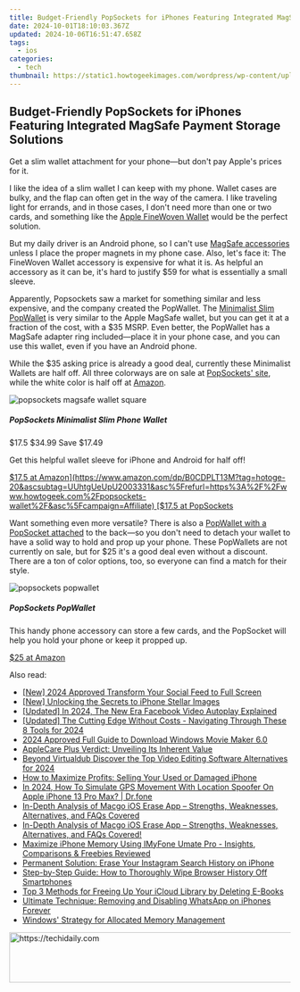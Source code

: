 ```yaml
---
title: Budget-Friendly PopSockets for iPhones Featuring Integrated MagSafe Payment Storage Solutions
date: 2024-10-01T18:10:03.367Z
updated: 2024-10-06T16:51:47.658Z
tags:
  - ios
categories:
  - tech
thumbnail: https://static1.howtogeekimages.com/wordpress/wp-content/uploads/2024/05/popsockets-magsafe-wallet.png
---
```


## Budget-Friendly PopSockets for iPhones Featuring Integrated MagSafe Payment Storage Solutions

Get a slim wallet attachment for your phone—but don't pay Apple's prices for it.

 I like the idea of a slim wallet I can keep with my phone. Wallet cases are bulky, and the flap can often get in the way of the camera. I like traveling light for errands, and in those cases, I don't need more than one or two cards, and something like the [Apple FineWoven Wallet](https://www.amazon.com/Apple-iPhone-FineWoven-Wallet-MagSafe/dp/B0CHWWMDXR?tag=hotoge-20&ascsubtag=UUhtgUeUpU2003331&asc%5Frefurl=https%3A%2F%2Fwww.howtogeek.com%2Fpopsockets-wallet%2F&asc%5Fcampaign=Affiliate) would be the perfect solution.

 But my daily driver is an Android phone, so I can't use [MagSafe accessories](https://facebook-video-footage.techidaily.com/new-2024-approved-achieving-broadcast-excellence-your-guide-to-youtubes-live-360-videos/) unless I place the proper magnets in my phone case. Also, let's face it: The FineWoven Wallet accessory is expensive for what it is. As helpful an accessory as it can be, it's hard to justify $59 for what is essentially a small sleeve.

 Apparently, Popsockets saw a market for something similar and less expensive, and the company created the PopWallet. The [Minimalist Slim PopWallet](https://www.amazon.com/dp/B0CDPLT13M?tag=hotoge-20&ascsubtag=UUhtgUeUpU2003331&asc%5Frefurl=https%3A%2F%2Fwww.howtogeek.com%2Fpopsockets-wallet%2F&asc%5Fcampaign=Affiliate) is very similar to the Apple MagSafe wallet, but you can get it at a fraction of the cost, with a $35 MSRP. Even better, the PopWallet has a MagSafe adapter ring included—place it in your phone case, and you can use this wallet, even if you have an Android phone.

 While the $35 asking price is already a good deal, currently these Minimalist Wallets are half off. All three colorways are on sale at [PopSockets' site](https://www.popsockets.com/en-us/p/wallets/phone-wallet/white-%E2%80%94-popwallet/806920.html?cgid=popwallet), while the white color is half off at [Amazon](https://www.amazon.com/dp/B0CDPLT13M?tag=hotoge-20&ascsubtag=UUhtgUeUpU2003331&asc%5Frefurl=https%3A%2F%2Fwww.howtogeek.com%2Fpopsockets-wallet%2F&asc%5Fcampaign=Affiliate).

![popsockets magsafe wallet square](https://static1.howtogeekimages.com/wordpress/wp-content/uploads/2024/05/popsockets-magsafe-wallet-square.png) 

#####  PopSockets Minimalist Slim Phone Wallet

$17.5 $34.99 Save $17.49 

Get this helpful wallet sleeve for iPhone and Android for half off!

[$17.5 at Amazon](https://www.amazon.com/dp/B0CDPLT13M?tag=hotoge-20&ascsubtag=UUhtgUeUpU2003331&asc%5Frefurl=https%3A%2F%2Fwww.howtogeek.com%2Fpopsockets-wallet%2F&asc%5Fcampaign=Affiliate) [$17.5 at PopSockets](https://www.popsockets.com/en-us/p/wallets/phone-wallet/white-%E2%80%94-popwallet/806920.html?cgid=popwallet) 

 Want something even more versatile? There is also a [PopWallet with a PopSocket attached](https://www.amazon.com/dp/B0CDN1V5G6?tag=hotoge-20&ascsubtag=UUhtgUeUpU2003331&asc%5Frefurl=https%3A%2F%2Fwww.howtogeek.com%2Fpopsockets-wallet%2F&asc%5Fcampaign=Affiliate) to the back—so you don't need to detach your wallet to have a solid way to hold and prop up your phone. These PopWallets are not currently on sale, but for $25 it's a good deal even without a discount. There are a ton of color options, too, so everyone can find a match for their style.

![popsockets popwallet](https://static1.howtogeekimages.com/wordpress/wp-content/uploads/2024/05/popsockets-popwallet.png) 

#####  PopSockets PopWallet

This handy phone accessory can store a few cards, and the PopSocket will help you hold your phone or keep it propped up.

[$25 at Amazon](https://www.amazon.com/PopSockets-PopWallet-Swappable-Repositionable-Wallet/dp/B07X4LYGLC?th=1&tag=hotoge-20&ascsubtag=UUhtgUeUpU2003331&asc%5Frefurl=https%3A%2F%2Fwww.howtogeek.com%2Fpopsockets-wallet%2F&asc%5Fcampaign=Affiliate)

<ins class="adsbygoogle"
     style="display:block"
     data-ad-format="autorelaxed"
     data-ad-client="ca-pub-7571918770474297"
     data-ad-slot="1223367746"></ins>

<ins class="adsbygoogle"
     style="display:block"
     data-ad-client="ca-pub-7571918770474297"
     data-ad-slot="8358498916"
     data-ad-format="auto"
     data-full-width-responsive="true"></ins>

<span class="atpl-alsoreadstyle">Also read:</span>
<div><ul>
<li><a href="https://facebook-video-recording.techidaily.com/new-2024-approved-transform-your-social-feed-to-full-screen/"><u>[New] 2024 Approved Transform Your Social Feed to Full Screen</u></a></li>
<li><a href="https://some-skills.techidaily.com/new-unlocking-the-secrets-to-iphone-stellar-images/"><u>[New] Unlocking the Secrets to iPhone Stellar Images</u></a></li>
<li><a href="https://facebook-clips.techidaily.com/updated-in-2024-the-new-era-facebook-video-autoplay-explained/"><u>[Updated] In 2024, The New Era Facebook Video Autoplay Explained</u></a></li>
<li><a href="https://youtube-tips.techidaily.com/ed-the-cutting-edge-without-costs-navigating-through-these-8-tools-for-2024/"><u>[Updated] The Cutting Edge Without Costs - Navigating Through These 8 Tools for 2024</u></a></li>
<li><a href="https://some-knowledge.techidaily.com/2024-approved-full-guide-to-download-windows-movie-maker-60/"><u>2024 Approved Full Guide to Download Windows Movie Maker 6.0</u></a></li>
<li><a href="https://buynow-reviews.techidaily.com/applecare-plus-verdict-unveiling-its-inherent-value/"><u>AppleCare Plus Verdict: Unveiling Its Inherent Value</u></a></li>
<li><a href="https://ai-vdieo-software.techidaily.com/beyond-virtualdub-discover-the-top-video-editing-software-alternatives-for-2024/"><u>Beyond Virtualdub Discover the Top Video Editing Software Alternatives for 2024</u></a></li>
<li><a href="https://os-tips.techidaily.com/how-to-maximize-profits-selling-your-used-or-damaged-iphone/"><u>How to Maximize Profits: Selling Your Used or Damaged iPhone</u></a></li>
<li><a href="https://review-topics.techidaily.com/in-2024-how-to-simulate-gps-movement-with-location-spoofer-on-apple-iphone-13-pro-max-drfone-by-drfone-virtual-ios/"><u>In 2024, How To Simulate GPS Movement With Location Spoofer On Apple iPhone 13 Pro Max? | Dr.fone</u></a></li>
<li><a href="https://os-tips.techidaily.com/in-depth-analysis-of-macgo-ios-erase-app-strengths-weaknesses-alternatives-and-faqs-covered/"><u>In-Depth Analysis of Macgo iOS Erase App – Strengths, Weaknesses, Alternatives, and FAQs Covered</u></a></li>
<li><a href="https://os-tips.techidaily.com/1723620242260-in-depth-analysis-of-macgo-ios-erase-app-strengths-weaknesses-alternatives-and-faqs-covered/"><u>In-Depth Analysis of Macgo iOS Erase App – Strengths, Weaknesses, Alternatives, and FAQs Covered!</u></a></li>
<li><a href="https://os-tips.techidaily.com/maximize-iphone-memory-using-imyfone-umate-pro-insights-comparisons-and-freebies-reviewed/"><u>Maximize iPhone Memory Using IMyFone Umate Pro - Insights, Comparisons & Freebies Reviewed</u></a></li>
<li><a href="https://os-tips.techidaily.com/permanent-solution-erase-your-instagram-search-history-on-iphone/"><u>Permanent Solution: Erase Your Instagram Search History on iPhone</u></a></li>
<li><a href="https://os-tips.techidaily.com/step-by-step-guide-how-to-thoroughly-wipe-browser-history-off-smartphones/"><u>Step-by-Step Guide: How to Thoroughly Wipe Browser History Off Smartphones</u></a></li>
<li><a href="https://os-tips.techidaily.com/top-3-methods-for-freeing-up-your-icloud-library-by-deleting-e-books/"><u>Top 3 Methods for Freeing Up Your iCloud Library by Deleting E-Books</u></a></li>
<li><a href="https://os-tips.techidaily.com/ultimate-technique-removing-and-disabling-whatsapp-on-iphones-forever/"><u>Ultimate Technique: Removing and Disabling WhatsApp on iPhones Forever</u></a></li>
<li><a href="https://win11.techidaily.com/windows-strategy-for-allocated-memory-management/"><u>Windows' Strategy for Allocated Memory Management</u></a></li>
</ul></div>

<!-- affiliate ads begin -->
<a href="https://appsumo.8odi.net/c/5597632/2043618/7443" target="_top" id="2043618">
  <img src="//a.impactradius-go.com/display-ad/7443-2043618" border="0" alt="https://techidaily.com" width="728" height="90"/>
</a>
<img height="0" width="0" src="https://appsumo.8odi.net/i/5597632/2043618/7443" style="position:absolute;visibility:hidden;" border="0" />
<!-- affiliate ads end -->

